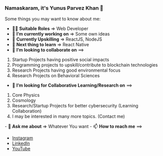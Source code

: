 ### Namaskaram, it's Yunus Parvez Khan 👋

Some things you may want to know about me:

- 👨‍💼 <b>Suitable Roles</b> => Web Developer
- 🔭 <b>I’m currently working on</b> => Some own ideas
- 💪 <b>Currently Upskilling</b> => ReactJS, NodeJS
- 🌱 <b>Next thing to learn</b> => React Native
- 👯 <b>I’m looking to collaborate on</b> ==>
<ol>
           <li>           Startup Projects having positive social impacts</li>
           <li>           Programming projects to upskill/contribute to blockchain technologies</li>
           <li>           Research Projects having good environmental focus</li>
           <li>           Research Projects on Behavioral Sciences</li>
</ol>

- 🤔 <b>I’m looking for Collaborative Learning/Research on</b> ==>
<ol>
           <li>           Core Physics</li>
           <li>           Cosmology</li>
           <li>           Research/Startup Projects for better cybersecurity (Learning Collaboration) </li>
           <li>           I may be interested in many more topics. (Contact me) </li>

</ol>
- 💬 <b>Ask me about</b> => Whatever You want 
- 📫 <b>How to reach me</b> ==>

- <a href="https://instagram.com/yunusparvezkhan/">Instagram</a>
- <a href="https://www.linkedin.com/in/yunus-parvez-khan-a05099158/">LinkedIn</a>
- <a href="https://youtube.com/yunusparvezkhan/">YouTube</a>
